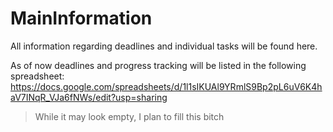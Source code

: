 # MainInformation
All information regarding deadlines and individual tasks will be found here.

As of now deadlines and progress tracking will be listed in the following spreadsheet:   https://docs.google.com/spreadsheets/d/1l1sIKUAl9YRmlS9Bp2pL6uV6K4haV7INqR_VJa6fNWs/edit?usp=sharing



> While it may look empty, I plan to fill this bitch

